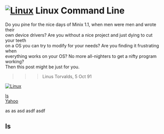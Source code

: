 # [![Linux](https://img.shields.io/badge/Linux-FCC624?logo=linux&logoColor=black)](#) Linux Command Line

Do you pine for the nice days of Minix 1.1, when men were men and wrote their  
own device drivers? Are you without a nice project and just dying to cut your teeth  
on a OS you can try to modify for your needs? Are you finding it frustrating when  
everything works on your OS? No more all-nighters to get a nifty program working?  
Then this post might be just for you.  
>>> Linus Torvalds, 5 Oct 91  



[![Linux](https://img.shields.io/badge/Linux-FCC624?logo=linux&logoColor=black)](#)  


[ls](#ls)  
[Yahoo](https://www.yahoo.com)




as
as
asd
asdf
asdf

## ls
